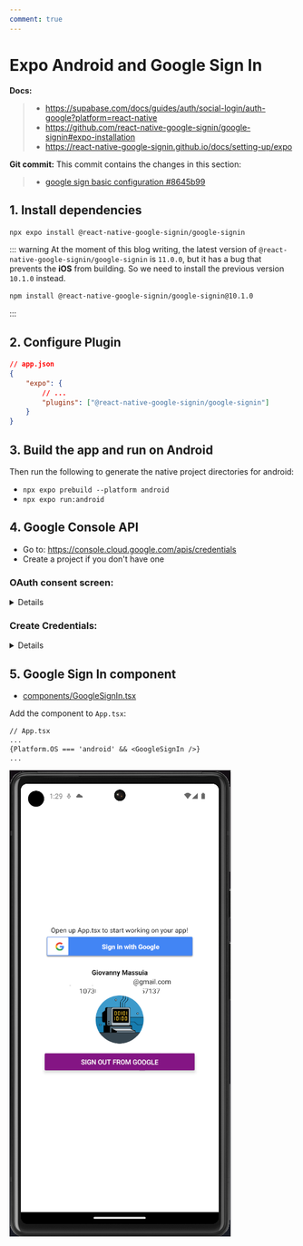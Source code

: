 ```yaml
---
comment: true
---
```


# Expo Android and Google Sign In

**Docs:**

> -   https://supabase.com/docs/guides/auth/social-login/auth-google?platform=react-native
> -   https://github.com/react-native-google-signin/google-signin#expo-installation
> -   https://react-native-google-signin.github.io/docs/setting-up/expo

**Git commit:** This commit contains the changes in this section:

> -   [google sign basic configuration #8645b99](https://github.com/giovannymassuia/expo-social-login/commit/8645b991342eb6211a4cc5dc8f8bd1e76a6837f7)

## 1. Install dependencies

`npx expo install @react-native-google-signin/google-signin`

::: warning
At the moment of this blog writing, the latest version of `@react-native-google-signin/google-signin` is `11.0.0`, but it has a bug that prevents the **iOS** from building. So we need to install the previous version `10.1.0` instead.

```bash
npm install @react-native-google-signin/google-signin@10.1.0
```

:::

## 2. Configure Plugin

```json
// app.json
{
    "expo": {
        // ...
        "plugins": ["@react-native-google-signin/google-signin"]
    }
}
```

## 3. Build the app and run on Android

Then run the following to generate the native project directories for android:

-   `npx expo prebuild --platform android`
-   `npx expo run:android`

## 4. Google Console API

-   Go to: https://console.cloud.google.com/apis/credentials
-   Create a project if you don't have one

### OAuth consent screen:

<details>

In [OAuth consent screen](https://console.cloud.google.com/apis/credentials/consent)

<details>
<summary>screenshot</summary>
<img src="./assets/consent-screen-menu.png"/>
</details>

-   Select `External` and click `Create`
     <details>
     <summary>screenshot</summary>
     <img src="./assets/consent-screen-1.png"/>
     </details>

-   Just Fill in the required fields for now and click `Save and Continue`
     <details>
     <summary>screenshot</summary>
     <img src="./assets/consent-screen-2.png"/>
     <img src="./assets/consent-screen-3.png"/>
     </details>

-   No need to add any `scopes` for now, click `Save and Continue`

    -   Add test users if you want, click `Save and Continue`

        > _While publishing status is set to "Testing", only test users are able to access the app. Allowed user cap prior to app verification is 100, and is counted over the entire lifetime of the app._

        <details>
        <summary>screenshot</summary>
        <img src="./assets/consent-screen-4.png"/>
        </details>

    -   Click `Back to Dashboard`

</details>

### Create Credentials:

<details>

In [Credentials](https://console.cloud.google.com/apis/credentials)

<details>
<summary>screenshot</summary>
<img src="./assets/credentials-menu.png"/>
</details>

-   Click `Create Credentials` and select `OAuth client ID`
     <details>
     <summary>screenshot</summary>
     <img src="./assets/credentials-1.png"/>
     </details>

-   Select `Android` and fill in the required fields and click `Create`

    -   **Package name:** Use the one from `app.json` in `expo.android.package`
    -   **SHA-1 certificate fingerprint:** Run `keytool -keystore android/app/debug.keystore -list -v` and copy the SHA-1 value

        -   Password: `android`

     <details>
     <summary>screenshot</summary>
     <img src="./assets/credentials-3.png"/>
     </details>

-   No need to copy the `Client ID` for now

</details>

## 5. Google Sign In component

-   [components/GoogleSignIn.tsx](https://github.com/giovannymassuia/expo-social-login/blob/main/components/GoogleSignIn.tsx)

Add the component to `App.tsx`:

```tsx
// App.tsx
...
{Platform.OS === 'android' && <GoogleSignIn />}
...
```

<img src="./assets/android-google-signed-in.png"/>
